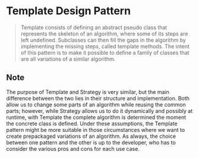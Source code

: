 # Template Design Pattern
> Template consists of defining an abstract pseudo class that represents the skeleton of an algorithm, where some of its steps are left undefined.
>Subclasses can then fill the gaps in the algorithm by implementing the missing steps, called template methods. The intent of this pattern is to make it possible to define a family of classes that are all variations of a similar algorithm.

## Note
The purpose of Template and Strategy is very similar, but the main difference between the two lies in their structure and implementation. Both allow us to change some parts of an algorithm while reusing the common parts; however, while Strategy allows us to do it dynamically and possibly at runtime, with Template the complete algorithm is determined the moment the concrete class is defined. Under these assumptions, the Template pattern might be more suitable in those circumstances where we want to create prepackaged variations of an algorithm. As always, the choice between one pattern and the other is up to the developer, who has to consider the various pros and cons for each use case.

